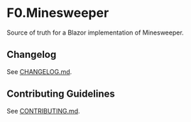 # F0.Minesweeper
Source of truth for a Blazor implementation of Minesweeper.

## Changelog
See [CHANGELOG.md](./CHANGELOG.md).

## Contributing Guidelines
See [CONTRIBUTING.md](./CONTRIBUTING.md).
